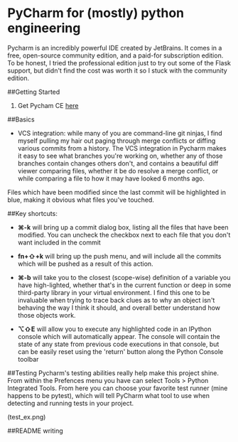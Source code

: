 # PyCharm for (mostly) python engineering

Pycharm is an incredibly powerful IDE created by JetBrains.  It comes in a free, open-source community edition,
and a paid-for subscription edition.  To be honest, I tried the professional edition just to try out
some of the Flask support, but didn't find the cost was worth it so I stuck with the community edition.

##Getting Started

1. Get Pycham CE [here](https://www.jetbrains.com/pycharm/download/#section=mac)

##Basics

- VCS integration: while many of you are command-line git ninjas, I find myself pulling my hair out paging 
through merge conflicts or diffing various commits from a history.  The VCS integration in Pycharm makes it
easy to see what branches you're working on, whether any of those branches contain changes others don't,
and contains a beautiful diff viewer comparing files, whether it be do resolve a merge conflict, or while 
comparing a file to how it may have looked 6 months ago.

Files which have been modified since the last commit will be highlighted in blue, making it obvious what 
files you've touched.

##Key shortcuts: 
- **⌘-k** will bring up a commit dialog box, listing all the files that have been modified.  You can 
uncheck the checkbox next to each file that you don't want included in the commit

- **fn+⇧+k** will bring up the push menu, and will include all the commits which will be pushed as a result of
this action.

- **⌘-b** will take you to the closest (scope-wise) definition of a variable you have high-lighted, whether that's
in the current function or deep in some third-party library in your virtual environment.  I find this one
to be invaluable when trying to trace back clues as to why an object isn't behaving the way I think it should,
and overall better understand how those objects work.

- **⌥⇧E** will allow you to execute any highlighted code in an IPython console which will automatically appear.
The console will contain the state of any state from previous code executions in that console, but can be easily 
reset using the 'return' button along the Python Console toolbar


##Testing
Pycharm's testing abilities really help make this project shine.  From within the Prefences menu you have can select
Tools \> Python Integrated Tools.  From here you can choose your favorite test runner (mine happens to be pytest), which
will tell PyCharm what tool to use when detecting and running tests in your project.  

(test_ex.png)


##README writing